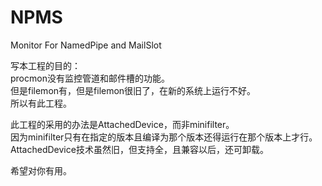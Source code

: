 # NPMS
Monitor For NamedPipe and MailSlot

写本工程的目的：  
procmon没有监控管道和邮件槽的功能。  
但是filemon有，但是filemon很旧了，在新的系统上运行不好。  
所以有此工程。  

此工程的采用的办法是AttachedDevice，而非minifilter。  
因为minifilter只有在指定的版本且编译为那个版本还得运行在那个版本上才行。  
AttachedDevice技术虽然旧，但支持全，且兼容以后，还可卸载。  

希望对你有用。  
